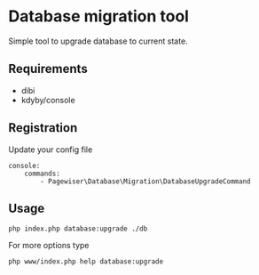 # Database migration tool

Simple tool to upgrade database to current state.

## Requirements

* dibi
* kdyby/console

## Registration

Update your config file

    console:
        commands:
            - Pagewiser\Database\Migration\DatabaseUpgradeCommand

## Usage

    php index.php database:upgrade ./db

For more options type

    php www/index.php help database:upgrade
